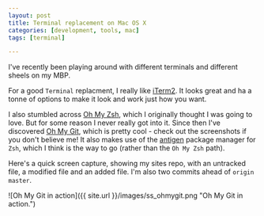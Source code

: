 ```yaml
---
layout: post
title: Terminal replacement on Mac OS X
categories: [development, tools, mac]
tags: [terminal]

---
```


I've recently been playing around with different terminals and different sheels on my MBP.

For a good `Terminal` replacment, I really like [iTerm2](). It looks great and ha a tonne of options to make it look and work just how you want.

I also stumbled across [Oh My Zsh](), which I originally thought I was going to love. But for some reason I never really got into it. Since then I've discovered [Oh My Git](), which is pretty cool - check out the screenshots if you don't believe me! It also makes use of the [antigen]() package manager for `Zsh`, which I think is the way to go (rather than the `Oh My Zsh` path).

Here's a quick screen capture, showing my sites repo, with an untracked file, a modified file and an added file. I'm also two commits ahead of `origin master`.

![Oh My Git in action]({{ site.url }}/images/ss_ohmygit.png "Oh My Git in action.") 
